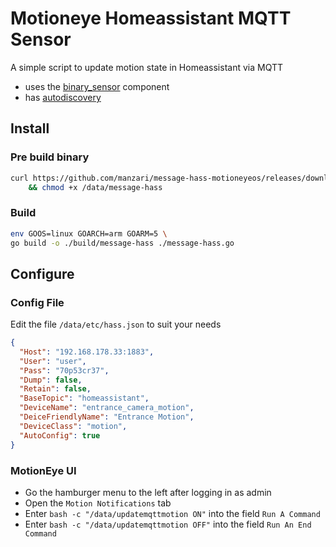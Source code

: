 # Motioneye Homeassistant MQTT Sensor
A simple script to update motion state in Homeassistant via MQTT
- uses the [binary_sensor](https://www.home-assistant.io/integrations/binary_sensor.mqtt/) component
- has [autodiscovery](https://www.home-assistant.io/docs/mqtt/discovery/)

## Install
### Pre build binary
```bash
curl https://github.com/manzari/message-hass-motioneyeos/releases/download/latest/message-hass --output /data/message-hass \
    && chmod +x /data/message-hass
```

### Build
```bash
env GOOS=linux GOARCH=arm GOARM=5 \
go build -o ./build/message-hass ./message-hass.go
```

## Configure
### Config File
Edit the file `/data/etc/hass.json` to suit your needs
```json
{
  "Host": "192.168.178.33:1883",
  "User": "user",
  "Pass": "70p53cr37",
  "Dump": false,
  "Retain": false,
  "BaseTopic": "homeassistant",
  "DeviceName": "entrance_camera_motion",
  "DeiceFriendlyName": "Entrance Motion",
  "DeviceClass": "motion",
  "AutoConfig": true
}
```
### MotionEye UI
- Go the hamburger menu to the left after logging in as admin
- Open the `Motion Notifications` tab
- Enter `bash -c "/data/updatemqttmotion ON"` into the field `Run A Command`
- Enter `bash -c "/data/updatemqttmotion OFF"` into the field `Run An End Command`

